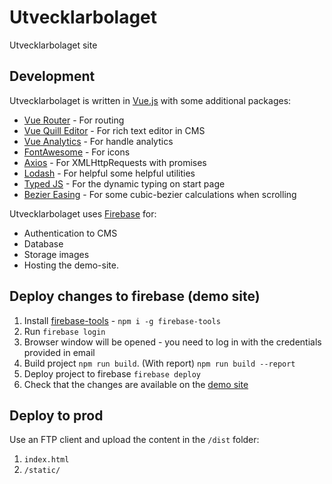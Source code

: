 # Utvecklarbolaget
Utvecklarbolaget site

## Development
Utvecklarbolaget is written in [Vue.js](https://vuejs.org/) with some additional packages:
- [Vue Router](https://router.vuejs.org/en/) - For routing
- [Vue Quill Editor](https://github.com/surmon-china/vue-quill-editor) - For rich text editor in CMS
- [Vue Analytics](https://github.com/MatteoGabriele/vue-analytics) - For handle analytics
- [FontAwesome](https://fontawesome.com/) - For icons
- [Axios](https://github.com/axios/axios) - For XMLHttpRequests with promises
- [Lodash](https://lodash.com/) - For helpful some helpful utilities
- [Typed JS](https://github.com/mattboldt/typed.js/) - For the dynamic typing on start page
- [Bezier Easing](https://github.com/gre/bezier-easing) - For some cubic-bezier calculations when scrolling

Utvecklarbolaget uses [Firebase](https://firebase.google.com/) for:
- Authentication to CMS
- Database
- Storage images
- Hosting the demo-site.

## Deploy changes to firebase (demo site)

1. Install [firebase-tools](https://github.com/firebase/firebase-tools) - `npm i -g firebase-tools`
2. Run `firebase login`
3. Browser window will be opened - you need to log in with the credentials provided in email
4. Build project `npm run build`. (With report) `npm run build --report`
5. Deploy project to firebase `firebase deploy`
6. Check that the changes are available on the [demo site](https://utvecklarbolaget-2.firebaseapp.com)

## Deploy to prod
Use an FTP client and upload the content in the `/dist` folder:
  1. `index.html`
  2. `/static/`
